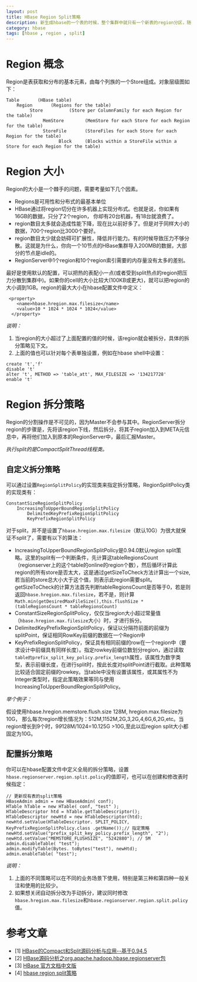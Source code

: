 ```yaml
---
layout: post
title: HBase Region Split策略
description: 新生成hbase的一个表的时候，整个集群中就只有一个新表的region分区，随着存储的数据增多，一个region就会水平分割为大小相等的2个region，这一过程是由HRegion Server自动处理的，期间不需要HMaster Server的参与。
category: hbase
tags: [hbase , region , split]
---
```


# Region 概念

Region是表获取和分布的基本元素，由每个列族的一个Store组成。对象层级图如下：

```
Table       (HBase table)
    Region       (Regions for the table)
         Store          (Store per ColumnFamily for each Region for the table)
              MemStore        (MemStore for each Store for each Region for the table)
              StoreFile       (StoreFiles for each Store for each Region for the table)
                    Block     (Blocks within a StoreFile within a Store for each Region for the table)
```

# Region 大小

Region的大小是一个棘手的问题，需要考量如下几个因素。

- Regions是可用性和分布式的最基本单位
- HBase通过将region切分在许多机器上实现分布式。也就是说，你如果有16GB的数据，只分了2个region， 你却有20台机器，有18台就浪费了。
- region数目太多就会造成性能下降，现在比以前好多了。但是对于同样大小的数据，700个region比3000个要好。
- region数目太少就会妨碍可扩展性，降低并行能力。有的时候导致压力不够分散。这就是为什么，你向一个10节点的HBase集群导入200MB的数据，大部分的节点是idle的。
- RegionServer中1个region和10个region索引需要的内存量没有太多的差别。

<!-- more -->

最好是使用默认的配置，可以把热的表配小一点(或者受到split热点的region把压力分散到集群中)。如果你的cell的大小比较大(100KB或更大)，就可以把region的大小调到1GB。region的最大大小在hbase配置文件中定义：

```
 <property>
    <name>hbase.hregion.max.filesize</name>
    <value>10 * 1024 * 1024 * 1024</value>
  </property>
```

*说明：*

1. 当region的大小超过了上面配置的值的时候，该region就会被拆分，具体的拆分策略见下文。
2. 上面的值也可以针对每个表单独设置，例如在hbase shell中设置：

```
create 't','f'
disable 't'
alter 't', METHOD => 'table_att', MAX_FILESIZE => '134217728'
enable 't'
```

# Region 拆分策略

Region的分割操作是不可见的，因为Master不会参与其中。RegionServer拆分region的步骤是，先将该region下线，然后拆分，将其子region加入到META元信息中，再将他们加入到原本的RegionServer中，最后汇报Master。

*执行split的是CompactSplitThread线程类。*

## 自定义拆分策略

可以通过设置`RegionSplitPolicy`的实现类来指定拆分策略，RegionSplitPolicy类的实现类有：

```
ConstantSizeRegionSplitPolicy
	IncreasingToUpperBoundRegionSplitPolicy
		DelimitedKeyPrefixRegionSplitPolicy
		KeyPrefixRegionSplitPolicy
```

对于split，并不是设置了`hbase.hregion.max.filesize`（默认10G）为很大就保证不split了，需要有以下的算法：

- IncreasingToUpperBoundRegionSplitPolicy是0.94.0默认region split策略。这里的split有一个判断条件，先计算这tableRegionsCount（regionserver上的这个table的online的region个数），然后循环计算此region的所有store是否太大，这是通过getSizeToCheck方法计算出一个size,若当前的store总大小大于这个值，则表示此region需要split。getSizeToCheck的计算方法首先判断tableRegionsCount是否等于0，若是则返回`hbase.hregion.max.filesize`，若不是，则计算`Math.min(getDesiredMaxFileSize(),this.flushSize * (tableRegionsCount * tableRegionsCount)`
- ConstantSizeRegionSplitPolicy，仅仅当region大小超过常量值（`hbase.hregion.max.filesize`大小）时，才进行拆分。
- DelimitedKeyPrefixRegionSplitPolicy，保证以分隔符前面的前缀为splitPoint，保证相同RowKey前缀的数据在一个Region中
- KeyPrefixRegionSplitPolicy，保证具有相同前缀的row在一个region中（要求设计中前缀具有同样长度）。指定rowkey前缀位数划分region，通过读取`table的prefix_split_key_policy.prefix_length`属性，该属性为数字类型，表示前缀长度，在进行split时，按此长度对splitPoint进行截取。此种策略比较适合固定前缀的rowkey。当table中没有设置该属性，或其属性不为Integer类型时，指定此策略效果等同与使用IncreasingToUpperBoundRegionSplitPolicy。

*举个例子：*

假设使用hbase.hregion.memstore.flush.size 128M, hregion.max.filesize为10G， 那么每次region增长情况为：512M,1152M,2G,3,2G,4,6G,6,2G,etc。当region增长到9个时，9*9*128M/1024=10.125G >10G,至此以后region split大小都固定为10G。

## 配置拆分策略

你可以在hbase配置文件中定义全局的拆分策略，设置`hbase.regionserver.region.split.policy`的值即可，也可以在创建和修改表时候指定：

```
// 更新现有表的split策略
HBaseAdmin admin = new HBaseAdmin( conf);
HTable hTable = new HTable( conf, "test" );
HTableDescriptor htd = hTable.getTableDescriptor();
HTableDescriptor newHtd = new HTableDescriptor(htd);
newHtd.setValue(HTableDescriptor. SPLIT_POLICY, KeyPrefixRegionSplitPolicy.class .getName());// 指定策略
newHtd.setValue("prefix_split_key_policy.prefix_length", "2");
newHtd.setValue("MEMSTORE_FLUSHSIZE", "5242880"); // 5M
admin.disableTable( "test");
admin.modifyTable(Bytes. toBytes("test"), newHtd);
admin.enableTable( "test");
```

*说明：*

1. 上面的不同策略可以在不同的业务场景下使用，特别是第三种和第四种一般关注和使用的比较少。
2. 如果想关闭自动拆分改为手动拆分，建议同时修改`hbase.hregion.max.filesize`和`hbase.regionserver.region.split.policy`值。


# 参考文章

- [1] [HBase的Compact和Split源码分析与应用--基于0.94.5](http://blog.csdn.net/doliu6/article/details/13505319)
- [2] [HBase源码分析之org.apache.hadoop.hbase.regionserver包](http://blog.csdn.net/yangbutao/article/details/8930126)
- [3] [HBase 官方文档中文版](http://abloz.com/hbase/book.html)
- [4] [hbase region split策略](http://blog.toby941.sinaapp.com/hbase-region-split.html)
